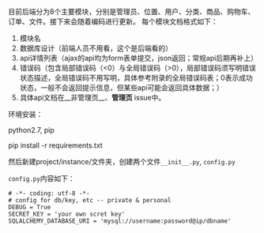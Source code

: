 目前后端分为8个主要模块，分别是管理员、位置、用户、分类、商品、购物车、订单、文件。接下来会随着编码进行更新。
每个模块文档格式如下：

1. 模块名
2. 数据库设计（前端人员不用看，这个是后端看的）
3. api详情列表（ajax的api均为form表单提交，json返回；常规api后期再补上）
4. 错误码（包含局部错误码（<0）与全局错误码（>0），局部错误码须写明错误状态描述，全局错误码不用写明，具体参考附录的全局错误码表；0表示成功状态，一般不会返回提示信息，但某些api可能会返回具体数据；）
5. 具体api文档在__非管理页__、__管理页__ issue中。

环境安装：

python2.7, pip

pip install -r requirements.txt

然后新建project/instance/文件夹，创建两个文件`__init__.py`, `config.py`

`config.py`内容如下：

```
# -*- coding: utf-8 -*-
# config for db/key, etc -- private & personal
DEBUG = True
SECRET_KEY = 'your own scret key'
SQLALCHEMY_DATABASE_URI = 'mysql://username:password@ip/dbname'
```

